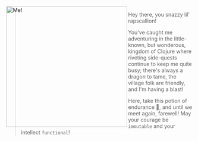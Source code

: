 <img src="https://i.gyazo.com/2157f2fcb83b0b496878b8aa99fe5c46.png" alt="Me!" align="left" width="325px"/>

> Hey there, you snazzy lil' rapscallion! 
>
> You've caught me adventuring in the little-known, but wonderous, kingdom of Clojure where riveting side-quests continue to keep me quite busy; there's always a dragon to tame, the village folk are friendly, and I'm having a blast!
>
> Here, take this potion of endurance :baby_bottle:, and until we meet again, farewell! May your courage be `immutable` and your intellect `functional`!
